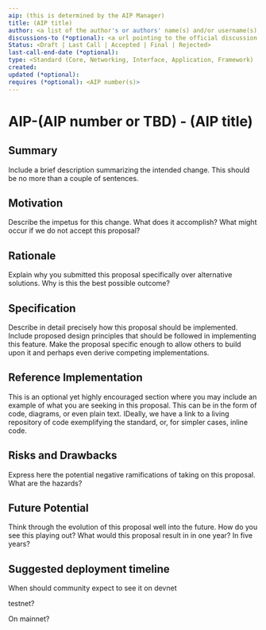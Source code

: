 ```yaml
---
aip: (this is determined by the AIP Manager)
title: (AIP title)
author: <a list of the author's or authors' name(s) and/or username(s), or name(s) and email(s). Details are below.>
discussions-to (*optional): <a url pointing to the official discussion thread>
Status: <Draft | Last Call | Accepted | Final | Rejected>
last-call-end-date (*optional):
type: <Standard (Core, Networking, Interface, Application, Framework) | Informational | Process>
created:
updated (*optional):
requires (*optional): <AIP number(s)>
---
```


# AIP-(AIP number or TBD) - (AIP title)

## Summary

Include a brief description summarizing the intended change. This should be no more than a couple of sentences.

## Motivation

Describe the impetus for this change. What does it accomplish? What might occur if we do not accept this proposal?

## Rationale

Explain why you submitted this proposal specifically over alternative solutions. Why is this the best possible outcome?

## Specification

Describe in detail precisely how this proposal should be implemented. Include proposed design principles that should be followed in implementing this feature. Make the proposal specific enough to allow others to build upon it and perhaps even derive competing implementations.

## Reference Implementation

This is an optional yet highly encouraged section where you may include an example of what you are seeking in this proposal. This can be in the form of code, diagrams, or even plain text. IDeally, we have a link to a living repository of code exemplifying the standard, or, for simpler cases, inline code.

## Risks and Drawbacks

Express here the potential negative ramifications of taking on this proposal. What are the hazards?

## Future Potential

Think through the evolution of this proposal well into the future. How do you see this playing out? What would this proposal result in in one year? In five years?

## Suggested deployment timeline

When should community expect to see it on devnet

testnet?

On mainnet?
